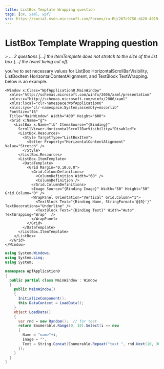 ```yaml
---
title: ListBox Template Wrapping question
tags: [c#, xaml, wpf]
src: https://social.msdn.microsoft.com/Forums/ru-RU/267c9758-d420-4919-b96c-2cf7c13f0ae3/listbox-template-wrapping-question?forum=wpf
---
```

# ListBox Template Wrapping question
*> ... 2 questions [...] the ItemTemplete does not stretch to the size of the list box [...]  the tweet being cut off.*

you've to set necessary values for ListBox HorizontalScrollBarVisibility, ListBoxItem HorizontalContentAlignment, and TextBlock TextWrapping. 
below is an example.
```xaml
<Window x:Class="WpfApplication0.MainWindow"
  xmlns="http://schemas.microsoft.com/winfx/2006/xaml/presentation"
  xmlns:x="http://schemas.microsoft.com/winfx/2006/xaml"
  xmlns:local="clr-namespace:WpfApplication0"
  xmlns:sys="clr-namespace:System;assembly=mscorlib"
  FontSize="16"
  Title="MainWindow" Width="400" Height="600">
  <Grid x:Name="g">
    <ListBox x:Name="lb" ItemsSource="{Binding}"
      ScrollViewer.HorizontalScrollBarVisibility="Disabled">
      <ListBox.Resources>
        <Style TargetType="ListBoxItem">
          <Setter Property="HorizontalContentAlignment" Value="Stretch" />
        </Style>
      </ListBox.Resources>
      <ListBox.ItemTemplate>
        <DataTemplate>
          <Grid Margin="0,10,0,0">
            <Grid.ColumnDefinitions>
              <ColumnDefinition Width="60" />
              <ColumnDefinition />
            </Grid.ColumnDefinitions>
            <Image Source="{Binding Image}" Width="50" Height="50" Grid.Column="0" />
            <WrapPanel Orientation="Vertical" Grid.Column="1">
              <TextBlock Text="{Binding Name, StringFormat='@{0}'}" TextDecorations="Underline" />
              <TextBlock Text="{Binding Text}" Width="Auto" TextWrapping="Wrap"  />
            </WrapPanel>
          </Grid>
        </DataTemplate>
      </ListBox.ItemTemplate>
    </ListBox>
  </Grid>
</Window>
```
```c# 
using System.Windows;
using System.Linq;
using System;

namespace WpfApplication0
{
  public partial class MainWindow : Window
  {
    public MainWindow()
    {
      InitializeComponent();
      this.DataContext = LoadData();
    }
    object LoadData()
    {
      var rnd = new Random();  // for test
      return Enumerable.Range(0, 10).Select(i => new 
      {
        Name = "name"+i,
        Image = "",
        Text = String.Concat(Enumerable.Repeat("text ", rnd.Next(10, 30))) + "."
      });
    }
  }
}
```